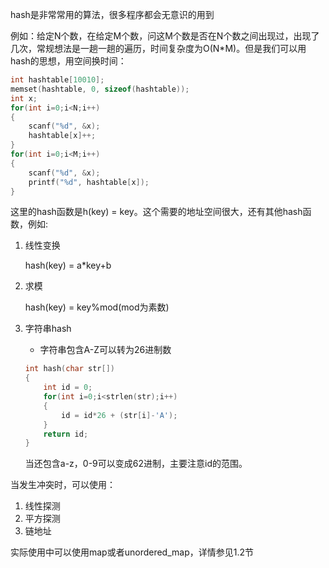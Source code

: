 hash是非常常用的算法，很多程序都会无意识的用到

例如：给定N个数，在给定M个数，问这M个数是否在N个数之间出现过，出现了几次，常规想法是一趟一趟的遍历，时间复杂度为O(N*M)。但是我们可以用hash的思想，用空间换时间：

```c++
int hashtable[10010];
memset(hashtable, 0, sizeof(hashtable));
int x;
for(int i=0;i<N;i++)
{
    scanf("%d", &x);
    hashtable[x]++;
}
for(int i=0;i<M;i++)
{
    scanf("%d", &x);
    printf("%d", hashtable[x]);
}
```

这里的hash函数是h(key) = key。这个需要的地址空间很大，还有其他hash函数，例如:

1. 线性变换

   hash(key) = a*key+b

2. 求模

   hash(key) = key%mod(mod为素数)

3. 字符串hash

   * 字符串包含A-Z可以转为26进制数

   ```c++
   int hash(char str[])
   {
       int id = 0;
       for(int i=0;i<strlen(str);i++)
       {
           id = id*26 + (str[i]-'A');
       }
       return id;
   }
   ```

   当还包含a-z，0-9可以变成62进制，主要注意id的范围。

当发生冲突时，可以使用：

1. 线性探测
2. 平方探测
3. 链地址



实际使用中可以使用map或者unordered_map，详情参见1.2节